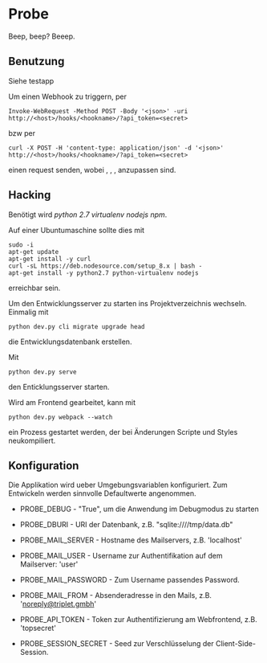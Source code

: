 # Probe

Beep, beep? Beeep.

## Benutzung

Siehe testapp

Um einen Webhook zu triggern, per

    Invoke-WebRequest -Method POST -Body '<json>' -uri http://<host>/hooks/<hookname>/?api_token=<secret>

bzw per

    curl -X POST -H 'content-type: application/json' -d '<json>' http://<host>/hooks/<hookname>/?api_token=<secret>

einen request senden, wobei <host>, <hookname>, <json>, <secret> anzupassen sind.


## Hacking

Benötigt wird *python 2.7* *virtualenv* *nodejs* *npm*.

Auf einer Ubuntumaschine sollte dies mit

    sudo -i
    apt-get update
    apt-get install -y curl
    curl -sL https://deb.nodesource.com/setup_8.x | bash -
    apt-get install -y python2.7 python-virtualenv nodejs

erreichbar sein.

Um den Entwicklungsserver zu starten ins Projektverzeichnis wechseln.
Einmalig mit

    python dev.py cli migrate upgrade head

die Entwicklungsdatenbank erstellen.

Mit

    python dev.py serve

den Enticklungsserver starten.

Wird am Frontend gearbeitet, kann mit

    python dev.py webpack --watch

ein Prozess gestartet werden, der bei Änderungen Scripte und Styles
neukompiliert.


## Konfiguration

Die Applikation wird ueber Umgebungsvariablen konfiguriert. Zum Entwickeln
werden sinnvolle Defaultwerte angenommen.

* PROBE_DEBUG - "True", um die Anwendung im Debugmodus zu starten
* PROBE_DBURI - URI der Datenbank, z.B. "sqlite:////tmp/data.db"

* PROBE_MAIL_SERVER - Hostname des Mailservers, z.B. 'localhost'
* PROBE_MAIL_USER - Username zur Authentifikation auf dem Mailserver: 'user'
* PROBE_MAIL_PASSWORD - Zum Username passendes Password.
* PROBE_MAIL_FROM - Absenderadresse in den Mails, z.B. 'noreply@triplet.gmbh'

* PROBE_API_TOKEN - Token zur Authentifizierung am Webfrontend, z.B. 'topsecret'
* PROBE_SESSION_SECRET - Seed zur Verschlüsselung der Client-Side-Session.
